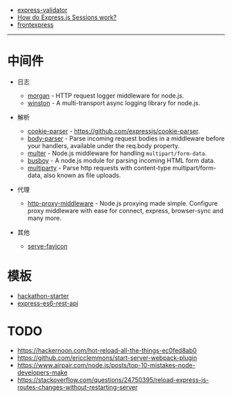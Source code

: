 - [express-validator](https://github.com/ctavan/express-validator)
- [How do Express.js Sessions work?](https://medium.com/dailyjs/techniques-for-decomposing-react-components-e8a1081ef5da)
- [frontexpress](https://github.com/camelaissani/frontexpress)

---

# 中间件
- 日志

    - [morgan](https://github.com/expressjs/morgan) - HTTP request logger middleware for node.js.
    - [winston](https://github.com/winstonjs/winston) - A multi-transport async logging library for node.js.

- 解析

    - [cookie-parser](https://www.npmjs.com/package/cookie-parser) - https://github.com/expressjs/cookie-parser.
    - [body-parser](https://github.com/expressjs/body-parser) - Parse incoming request bodies in a middleware before your handlers, available under the req.body property.
    - [multer](https://github.com/expressjs/multer) - Node.js middleware for handling `multipart/form-data`.
    - [busboy](https://github.com/mscdex/busboy) - A node.js module for parsing incoming HTML form data.
    - [multiparty](https://github.com/pillarjs/multiparty) - Parse http requests with content-type multipart/form-data, also known as file uploads.

- 代理

    - [http-proxy-middleware](https://www.npmjs.com/package/http-proxy-middleware) - Node.js proxying made simple. Configure proxy middleware with ease for connect, express, browser-sync and many more.

- 其他

    - [serve-favicon](https://github.com/expressjs/serve-favicon)

# 模板
- [hackathon-starter](https://github.com/sahat/hackathon-starter)
- [express-es6-rest-api](https://github.com/developit/express-es6-rest-api)

# TODO

- https://hackernoon.com/hot-reload-all-the-things-ec0fed8ab0
- https://github.com/ericclemmons/start-server-webpack-plugin
- https://www.airpair.com/node.js/posts/top-10-mistakes-node-developers-make
- https://stackoverflow.com/questions/24750395/reload-express-js-routes-changes-without-restarting-server
